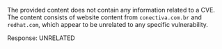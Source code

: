 The provided content does not contain any information related to a CVE. The content consists of website content from `conectiva.com.br` and `redhat.com`, which appear to be unrelated to any specific vulnerability.

Response: UNRELATED
